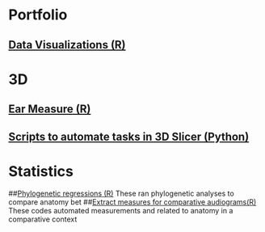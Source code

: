 # Portfolio

## [Data Visualizations (R)](https://github.com/jzeyl/Data-visualizations)

# 3D
## [Ear Measure (R)](https://github.com/jzeyl/Ear-Measures)
## [Scripts to automate tasks in 3D Slicer (Python)](https://github.com/jzeyl/3D-Slicer-Scripts)

# Statistics
##[Phylogenetic regressions (R)](https://github.com/jzeyl/A-T-Statistics)
These ran phylogenetic analyses to compare anatomy bet
##[Extract measures for comparative audiograms(R)](https://github.com/jzeyl/Scaling_2021)
These codes automated measurements and related to anatomy in a comparative context

